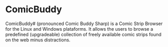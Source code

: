 # ComicBuddy
ComicBuddy# (pronounced Comic Buddy Sharp) is a Comic Strip Browser for the Linux and Windows plataforms. It allows the users to browse a predefined (upgradeable) collection of freely available comic strips found on the web minus distractions.
